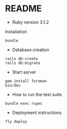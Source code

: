 # README

* Ruby version
3.1.2

Installation

```
bundle
```

* Database creation
```
rails db:create
rails db:migrate
```

* Start server
```
gem install foreman
bin/dev
```

* How to run the test suite
```
bundle exec rspec
```

* Deployment instructions
```
fly deploy
```

